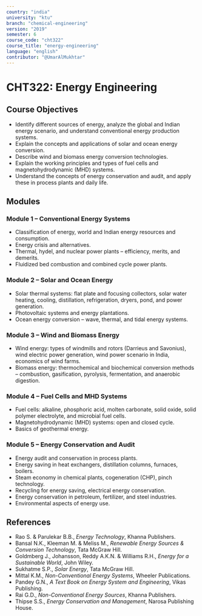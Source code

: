 ```yaml
---
country: "india"
university: "ktu"
branch: "chemical-engineering"
version: "2019"
semester: 6
course_code: "cht322"
course_title: "energy-engineering"
language: "english"
contributor: "@UmarAlMukhtar"
---
```


# CHT322: Energy Engineering

## Course Objectives
* Identify different sources of energy, analyze the global and Indian energy scenario, and understand conventional energy production systems.  
* Explain the concepts and applications of solar and ocean energy conversion.  
* Describe wind and biomass energy conversion technologies.  
* Explain the working principles and types of fuel cells and magnetohydrodynamic (MHD) systems.  
* Understand the concepts of energy conservation and audit, and apply these in process plants and daily life.  

## Modules

### Module 1 – Conventional Energy Systems
* Classification of energy, world and Indian energy resources and consumption.  
* Energy crisis and alternatives.  
* Thermal, hydel, and nuclear power plants – efficiency, merits, and demerits.  
* Fluidized bed combustion and combined cycle power plants.  

### Module 2 – Solar and Ocean Energy
* Solar thermal systems: flat plate and focusing collectors, solar water heating, cooling, distillation, refrigeration, dryers, pond, and power generation.  
* Photovoltaic systems and energy plantations.  
* Ocean energy conversion – wave, thermal, and tidal energy systems.  

### Module 3 – Wind and Biomass Energy
* Wind energy: types of windmills and rotors (Darrieus and Savonius), wind electric power generation, wind power scenario in India, economics of wind farms.  
* Biomass energy: thermochemical and biochemical conversion methods – combustion, gasification, pyrolysis, fermentation, and anaerobic digestion.  

### Module 4 – Fuel Cells and MHD Systems
* Fuel cells: alkaline, phosphoric acid, molten carbonate, solid oxide, solid polymer electrolyte, and microbial fuel cells.  
* Magnetohydrodynamic (MHD) systems: open and closed cycle.  
* Basics of geothermal energy.  

### Module 5 – Energy Conservation and Audit
* Energy audit and conservation in process plants.  
* Energy saving in heat exchangers, distillation columns, furnaces, boilers.  
* Steam economy in chemical plants, cogeneration (CHP), pinch technology.  
* Recycling for energy saving, electrical energy conservation.  
* Energy conservation in petroleum, fertilizer, and steel industries.  
* Environmental aspects of energy use.  

## References
* Rao S. & Parulekar B.B., *Energy Technology*, Khanna Publishers.  
* Bansal N.K., Kleeman M. & Meliss M., *Renewable Energy Sources & Conversion Technology*, Tata McGraw Hill.  
* Goldmberg J., Johansson, Reddy A.K.N. & Williams R.H., *Energy for a Sustainable World*, John Wiley.  
* Sukhatme S.P., *Solar Energy*, Tata McGraw Hill.  
* Mittal K.M., *Non-Conventional Energy Systems*, Wheeler Publications.  
* Pandey G.N., *A Text Book on Energy System and Engineering*, Vikas Publishing.  
* Rai G.D., *Non-Conventional Energy Sources*, Khanna Publishers.  
* Thipse S.S., *Energy Conservation and Management*, Narosa Publishing House.  
